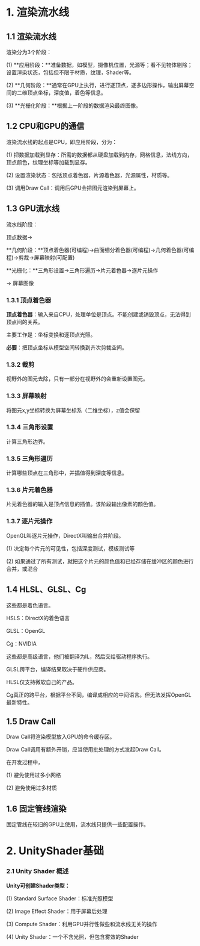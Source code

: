 # 1. 渲染流水线

## 1.1 渲染流水线

渲染分为3个阶段：

(1) **应用阶段：**准备数据，如模型，摄像机位置，光源等；看不见物体剔除；设置渲染状态，包括但不限于材质，纹理，Shader等。

(2) **几何阶段：**通常在GPU上执行，进行逐顶点，逐多边形操作，输出屏幕空间的二维顶点坐标，深度值，着色等信息。

(3) **光栅化阶段：**根据上一阶段的数据渲染最终图像。

## 1.2 CPU和GPU的通信

渲染流水线的起点是CPU，即应用阶段，分为：

(1) 把数据加载到显存：所需的数据都从硬盘加载到内存，网格信息，法线方向，顶点颜色，纹理坐标等加载到显存。

(2) 设置渲染状态：包括顶点着色器，片源着色器，光源属性，材质等。

(3) 调用Draw Call：调用后GPU会把图元渲染到屏幕上。

## 1.3 GPU流水线

流水线阶段：



顶点数据->

**几何阶段：**顶点着色器(可编程)->曲面细分着色器(可编程)->几何着色器(可编程)->剪裁->屏幕映射(可配置)

**光栅化：**三角形设置->三角形遍历->片元着色器->逐片元操作

-> 屏幕图像



### 1.3.1 顶点着色器

**顶点着色器**：输入来自CPU，处理单位是顶点。不能创建或销毁顶点，无法得到顶点间的关系。

主要工作是：坐标变换和逐顶点光照。

**必要**：把顶点坐标从模型空间转换到齐次剪裁空间。



### 1.3.2 裁剪

视野外的图元去除，只有一部分在视野外的会重新设置图元。



### 1.3.3 屏幕映射

将图元x,y坐标转换为屏幕坐标系（二维坐标），z值会保留



### 1.3.4 三角形设置

计算三角形边界。



### 1.3.5 三角形遍历

计算哪些顶点在三角形中，并插值得到深度等信息。



### 1.3.6 片元着色器

片元着色器的输入是顶点信息的插值。该阶段输出像素的颜色值。



### 1.3.7 逐片元操作

OpenGL叫逐片元操作，DirectX叫输出合并阶段。

(1) 决定每个片元的可见性，包括深度测试，模板测试等

(2) 如果通过了所有测试，就把这个片元的颜色值和已经存储在缓冲区的颜色进行合并，或混合





## 1.4 HLSL、GLSL、Cg

这些都是着色语言。

HSLS：DirectX的着色语言

GLSL：OpenGL

Cg：NVIDIA

这些都是高级语言，他们被翻译为IL，然后交给驱动程序执行。

GLSL跨平台，编译结果取决于硬件供应商。

HLSL仅支持微软自己的产品。

Cg真正的跨平台，根据平台不同，编译成相应的中间语言。但无法发挥OpenGL最新特性。



## 1.5 Draw Call

Draw Call将渲染模型放入GPU的命令缓存区。

Draw Call调用有额外开销，应当使用批处理的方式发起Draw Call。

在开发过程中，

(1) 避免使用过多小网格

(2) 避免使用过多材质

## 1.6 固定管线渲染

固定管线在较旧的GPU上使用，流水线只提供一些配置操作。



# 2. UnityShader基础

### 2.1 Unity Shader 概述

**Unity可创建Shader类型：**

(1) Standard Surface Shader：标准光照模型

(2) Image Effect Shader：用于屏幕后处理

(3) Compute Shader：利用GPU并行性做些和流水线无关的操作

(4) Unity Shader：一个不含光照，但包含雾效的Shader